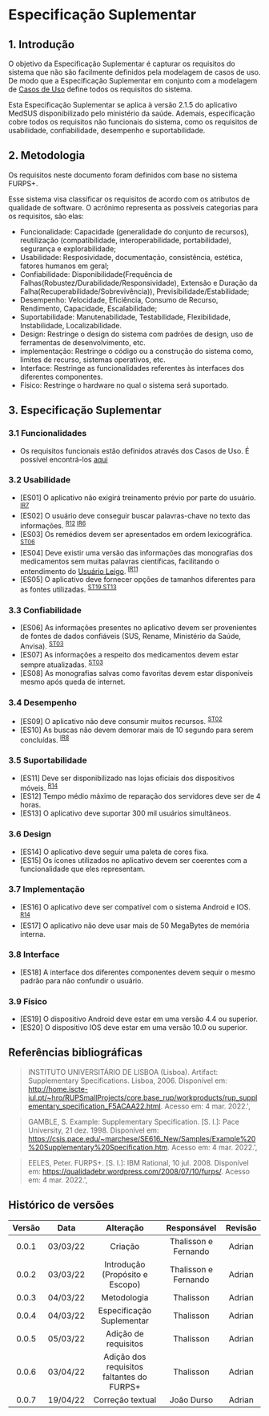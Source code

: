 # Especificação Suplementar

## 1. Introdução

O objetivo da Especificação Suplementar é capturar os requisitos do sistema que não são facilmente definidos pela modelagem de casos de uso. De modo que a Especificação Suplementar em conjunto com a modelagem de [Casos de Uso](https://requisitos-de-software.github.io/2021.2-MedSUS/modeling/usecase) define todos os requisitos do sistema.

Esta Especificação Suplementar se aplica à versão 2.1.5 do aplicativo MedSUS disponibilizado pelo ministério da saúde. Ademais, especificação cobre todos os requisitos não funcionais do sistema, como os requisitos de usabilidade, confiabilidade, desempenho e suportabilidade.

## 2. Metodologia

Os requisitos neste documento foram definidos com base no sistema FURPS+.

Esse sistema visa classificar os requisitos de acordo com os atributos de qualidade de software. O acrônimo representa as possíveis categorias para os requisitos, são elas:

- Funcionalidade: Capacidade (generalidade do conjunto de recursos), reutilização (compatibilidade, interoperabilidade, portabilidade), segurança e explorabilidade;
- Usabilidade: Resposividade, documentação, consistência, estética, fatores humanos em geral;
- Confiabilidade: Disponibilidade(Frequência de Falhas(Robustez/Durabilidade/Responsividade), Extensão e Duração da Falha(Recuperabilidade/Sobrevivência)), Previsibilidade/Estabilidade;
- Desempenho: Velocidade, Eficiência, Consumo de Recurso, Rendimento, Capacidade, Escalabilidade;
- Suportabilidade: Manutenabilidade, Testabilidade, Flexibilidade, Instabilidade, Localizabilidade.
- Design: Restringe o design do sistema com padrões de design, uso de ferramentas de desenvolvimento, etc.
- implementação: Restringe o código ou a construção do sistema como, limites de recurso, sistemas operativos, etc.
- Interface: Restringe as funcionalidades referentes às interfaces dos diferentes componentes.
- Físico: Restringe o hardware no qual o sistema será suportado.

## 3. Especificação Suplementar

### 3.1 Funcionalidades

- Os requisitos funcionais estão definidos através dos Casos de Uso. É possível encontrá-los [aqui](https://requisitos-de-software.github.io/2021.2-MedSUS/modeling/usecase)

### 3.2 Usabilidade

<span id="usabilidade"></span>

- [ES01] O aplicativo não exigirá treinamento prévio por parte do usuário. <sup>[IR7](../elicitation/introspective.md#4resultado)</sup>
- [ES02] O usuário deve conseguir buscar palavras-chave no texto das informações. <sup>[R12](../elicitation/brainstorm.md#requisitos-levantados) [IR6](../elicitation/introspective.md#4resultado)</sup>
- [ES03] Os remédios devem ser apresentados em ordem lexicográfica. <sup>[ST06](../elicitation/storytelling.md#41-requisitos)</sup>
- [ES04] Deve existir uma versão das informações das monografias dos medicamentos sem muitas palavras científicas, facilitando o entendimento do [Usuário Leigo](../modeling/lexicos.md#usuario-leigo). <sup>[IR11](../elicitation/introspective.md#4resultado)</sup>
- [ES05] O aplicativo deve fornecer opções de tamanhos diferentes para as fontes utilizadas. <sup>[ST19 ST13](../elicitation/storytelling.md#41-requisitos)</sup>

### 3.3 Confiabilidade

<span id="confiabilidade"></span>

- [ES06] As informações presentes no aplicativo devem ser provenientes de fontes de dados confiáveis (SUS, Rename, Ministério da Saúde, Anvisa). <sup>[ST03](../elicitation/storytelling.md#41-requisitos)</sup>
- [ES07] As informações a respeito dos medicamentos devem estar sempre atualizadas. <sup>[ST03](../elicitation/storytelling.md#41-requisitos)</sup>
- [ES08] As monografias salvas como favoritas devem estar disponíveis mesmo após queda de internet.

### 3.4 Desempenho

<span id="desempenho"></span>

- [ES09] O aplicativo não deve consumir muitos recursos. <sup>[ST02](../elicitation/storytelling.md#41-requisitos)</sup>
- [ES10] As buscas não devem demorar mais de 10 segundo para serem concluídas. <sup>[IR8](../elicitation/introspective.md#4resultado)</sup>

### 3.5 Suportabilidade

<span id="suportabilidade"></span>

- [ES11] Deve ser disponibilizado nas lojas oficiais dos dispositivos móveis. <sup>[R14](../elicitation/brainstorm.md#requisitos-levantados)</sup>
- [ES12] Tempo médio máximo de reparação dos servidores deve ser de 4 horas.
- [ES13] O aplicativo deve suportar 300 mil usuários simultâneos.

### 3.6 Design

<span id="design"></span>

- [ES14] O aplicativo deve seguir uma paleta de cores fixa.
- [ES15] Os ícones utilizados no aplicativo devem ser coerentes com a funcionalidade que eles representam.

### 3.7 Implementação

<span id="implementacao"></span>

- [ES16] O aplicativo deve ser compatível com o sistema Android e IOS. <sup>[R14](../elicitation/brainstorm.md#requisitos-levantados)</sup>
- [ES17] O aplicativo não deve usar mais de 50 MegaBytes de memória interna.

### 3.8 Interface

<span id="interface"></span>

- [ES18] A interface dos diferentes componentes devem sequir o mesmo padrão para não confundir o usuário.

### 3.9 Físico

<span id="fisico"></span>

- [ES19] O dispositivo Android deve estar em uma versão 4.4 ou superior.
- [ES20] O dispositivo IOS deve estar em uma versão 10.0 ou superior.

## Referências bibliográficas

> INSTITUTO UNIVERSITÁRIO DE LISBOA (Lisboa). Artifact: Supplementary Specifications. Lisboa, 2006. Disponível em: <http://home.iscte-iul.pt/~hro/RUPSmallProjects/core.base_rup/workproducts/rup_supplementary_specification_F5ACAA22.html>. Acesso em: 4 mar. 2022.',

> GAMBLE, S. Example: Supplementary Specification. [S. l.]: Pace University, 21 dez. 1998. Disponível em: <https://csis.pace.edu/~marchese/SE616_New/Samples/Example%20%20Supplementary%20Specification.htm>. Acesso em: 4 mar. 2022.',

> EELES, Peter. FURPS+. [S. l.]: IBM Rational, 10 jul. 2008. Disponível em: <https://qualidadebr.wordpress.com/2008/07/10/furps/>. Acesso em: 4 mar. 2022.',
    

## Histórico de versões

| Versão |   Data   |                 Alteração                 |     Responsável      | Revisão |
| :----: | :------: | :---------------------------------------: | :------------------: | :-----: |
| 0.0.1  | 03/03/22 |                  Criação                  | Thalisson e Fernando | Adrian  |
| 0.0.2  | 03/03/22 |      Introdução (Propósito e Escopo)      | Thalisson e Fernando | Adrian  |
| 0.0.3  | 04/03/22 |                Metodologia                |      Thalisson       | Adrian  |
| 0.0.4  | 04/03/22 |         Especificação Suplementar         |      Thalisson       | Adrian  |
| 0.0.5  | 05/03/22 |           Adição de requisitos            |      Thalisson       | Adrian  |
| 0.0.6  | 03/04/22 | Adição dos requisitos faltantes do FURPS+ |      Thalisson       | Adrian  |
| 0.0.7  | 19/04/22 |             Correção textual              |      João Durso      | Adrian  |
